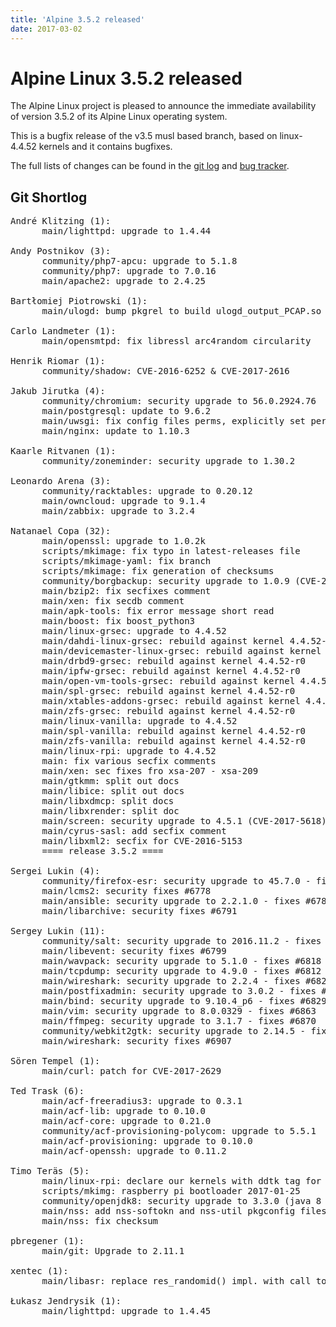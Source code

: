 ```yaml
---
title: 'Alpine 3.5.2 released'
date: 2017-03-02
---
```


Alpine Linux 3.5.2 released
=====================

The Alpine Linux project is pleased to announce the immediate
availability of version 3.5.2 of its Alpine Linux operating system.

This is a bugfix release of the v3.5 musl based branch, based on
linux-4.4.52 kernels and it contains bugfixes.

The full lists of changes can be found in the [git
log](http://git.alpinelinux.org/cgit/aports/log/?h=v3.5.2) and [bug
tracker](http://bugs.alpinelinux.org/versions/117).

Git Shortlog
--------

<pre>
André Klitzing (1):
      main/lighttpd: upgrade to 1.4.44

Andy Postnikov (3):
      community/php7-apcu: upgrade to 5.1.8
      community/php7: upgrade to 7.0.16
      main/apache2: upgrade to 2.4.25

Bartłomiej Piotrowski (1):
      main/ulogd: bump pkgrel to build ulogd_output_PCAP.so

Carlo Landmeter (1):
      main/opensmtpd: fix libressl arc4random circularity

Henrik Riomar (1):
      community/shadow: CVE-2016-6252 & CVE-2017-2616

Jakub Jirutka (4):
      community/chromium: security upgrade to 56.0.2924.76
      main/postgresql: update to 9.6.2
      main/uwsgi: fix config files perms, explicitly set perms for all
      main/nginx: update to 1.10.3

Kaarle Ritvanen (1):
      community/zoneminder: security upgrade to 1.30.2

Leonardo Arena (3):
      community/racktables: upgrade to 0.20.12
      main/owncloud: upgrade to 9.1.4
      main/zabbix: upgrade to 3.2.4

Natanael Copa (32):
      main/openssl: upgrade to 1.0.2k
      scripts/mkimage: fix typo in latest-releases file
      scripts/mkimage-yaml: fix branch
      scripts/mkimage: fix generation of checksums
      community/borgbackup: security upgrade to 1.0.9 (CVE-2016-10099,CVE-2016-10100)
      main/bzip2: fix secfixes comment
      main/xen: fix secdb comment
      main/apk-tools: fix error message short read
      main/boost: fix boost_python3
      main/linux-grsec: upgrade to 4.4.52
      main/dahdi-linux-grsec: rebuild against kernel 4.4.52-r0
      main/devicemaster-linux-grsec: rebuild against kernel 4.4.52-r0
      main/drbd9-grsec: rebuild against kernel 4.4.52-r0
      main/ipfw-grsec: rebuild against kernel 4.4.52-r0
      main/open-vm-tools-grsec: rebuild against kernel 4.4.52-r0
      main/spl-grsec: rebuild against kernel 4.4.52-r0
      main/xtables-addons-grsec: rebuild against kernel 4.4.52-r0
      main/zfs-grsec: rebuild against kernel 4.4.52-r0
      main/linux-vanilla: upgrade to 4.4.52
      main/spl-vanilla: rebuild against kernel 4.4.52-r0
      main/zfs-vanilla: rebuild against kernel 4.4.52-r0
      main/linux-rpi: upgrade to 4.4.52
      main: fix various secfix comments
      main/xen: sec fixes fro xsa-207 - xsa-209
      main/gtkmm: split out docs
      main/libice: split out docs
      main/libxdmcp: split docs
      main/libxrender: split doc
      main/screen: security upgrade to 4.5.1 (CVE-2017-5618)
      main/cyrus-sasl: add secfix comment
      main/libxml2: secfix for CVE-2016-5153
      ==== release 3.5.2 ====

Sergei Lukin (4):
      community/firefox-esr: security upgrade to 45.7.0 - fixes #6747
      main/lcms2: security fixes #6778
      main/ansible: security upgrade to 2.2.1.0 - fixes #6783
      main/libarchive: security fixes #6791

Sergey Lukin (11):
      community/salt: security upgrade to 2016.11.2 - fixes #6803
      main/libevent: security fixes #6799
      main/wavpack: security upgrade to 5.1.0 - fixes #6818
      main/tcpdump: security upgrade to 4.9.0 - fixes #6812
      main/wireshark: security upgrade to 2.2.4 - fixes #6823
      main/postfixadmin: security upgrade to 3.0.2 - fixes #6835
      main/bind: security upgrade to 9.10.4_p6 - fixes #6829
      main/vim: security upgrade to 8.0.0329 - fixes #6863
      main/ffmpeg: security upgrade to 3.1.7 - fixes #6870
      community/webkit2gtk: security upgrade to 2.14.5 - fixes #6888
      main/wireshark: security fixes #6907

Sören Tempel (1):
      main/curl: patch for CVE-2017-2629

Ted Trask (6):
      main/acf-freeradius3: upgrade to 0.3.1
      main/acf-lib: upgrade to 0.10.0
      main/acf-core: upgrade to 0.21.0
      community/acf-provisioning-polycom: upgrade to 5.5.1
      main/acf-provisioning: upgrade to 0.10.0
      main/acf-openssh: upgrade to 0.11.2

Timo Teräs (5):
      main/linux-rpi: declare our kernels with ddtk tag for dtbo support
      scripts/mkimg: raspberry pi bootloader 2017-01-25
      community/openjdk8: security upgrade to 3.3.0 (java 8 u121)
      main/nss: add nss-softokn and nss-util pkgconfig files
      main/nss: fix checksum

pbregener (1):
      main/git: Upgrade to 2.11.1

xentec (1):
      main/libasr: replace res_randomid() impl. with call to arc4random() from libcrypto

Łukasz Jendrysik (1):
      main/lighttpd: upgrade to 1.4.45
</pre>
